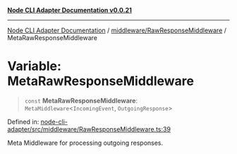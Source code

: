 [**Node CLI Adapter Documentation v0.0.21**](../../../README.md)

***

[Node CLI Adapter Documentation](../../../modules.md) / [middleware/RawResponseMiddleware](../README.md) / MetaRawResponseMiddleware

# Variable: MetaRawResponseMiddleware

> `const` **MetaRawResponseMiddleware**: `MetaMiddleware`\<`IncomingEvent`, `OutgoingResponse`\>

Defined in: [node-cli-adapter/src/middleware/RawResponseMiddleware.ts:39](https://github.com/stonemjs/node-cli-adapter/blob/8aa5733b805725e9383f05513594f3738beb3cb2/src/middleware/RawResponseMiddleware.ts#L39)

Meta Middleware for processing outgoing responses.
